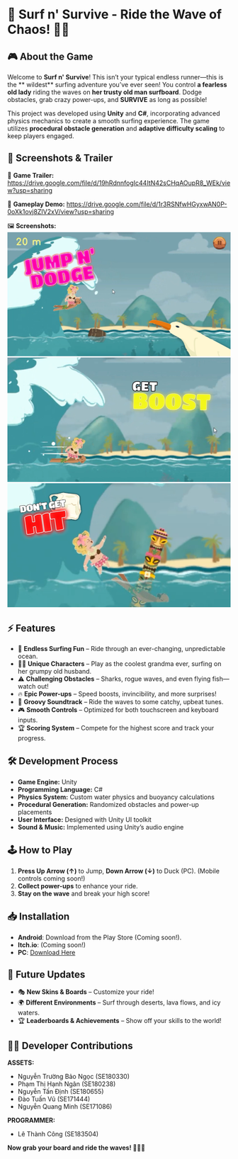 # 🌊 Surf n' Survive - Ride the Wave of Chaos! 🏄‍♀️

## 🎮 About the Game
Welcome to **Surf n' Survive**! This isn’t your typical endless runner—this is the **
wildest** surfing adventure you’ve ever seen! You control **a fearless old lady** riding the waves on **her trusty old man surfboard**. Dodge obstacles, grab crazy power-ups, and **SURVIVE** as long as possible!

This project was developed using **Unity** and **C#**, incorporating advanced physics mechanics to create a smooth surfing experience. The game utilizes **procedural obstacle generation** and **adaptive difficulty scaling** to keep players engaged.

## 📸 Screenshots & Trailer
🎥 **Game Trailer:** 
https://drive.google.com/file/d/19hRdnnfogIc44ItN42sCHqAOupR8_WEk/view?usp=sharing

🎥 **Gameplay Demo:** 
https://drive.google.com/file/d/1r3RSNfwHGyxwAN0P-0oXk1ovj8ZIV2xV/view?usp=sharing

🖼️ **Screenshots:**  
![Screenshot 1](https://github.com/LeThanhCong1506/Surf-n-Survive/blob/develop/Medias/Screenshot%202025-03-27%20154302.png)  
![Screenshot 2](https://github.com/LeThanhCong1506/Surf-n-Survive/blob/develop/Medias/Screenshot%202025-03-27%20154341.png)  
![Screenshot 3](https://github.com/LeThanhCong1506/Surf-n-Survive/blob/develop/Medias/Screenshot%202025-03-27%20154407.png)

## ⚡ Features
- 🌊 **Endless Surfing Fun** – Ride through an ever-changing, unpredictable ocean.
- 🏄‍♂️ **Unique Characters** – Play as the coolest grandma ever, surfing on her grumpy old husband.
- ⚠️ **Challenging Obstacles** – Sharks, rogue waves, and even flying fish—watch out!
- 🔥 **Epic Power-ups** – Speed boosts, invincibility, and more surprises!
- 🎵 **Groovy Soundtrack** – Ride the waves to some catchy, upbeat tunes.
- 🎮 **Smooth Controls** – Optimized for both touchscreen and keyboard inputs.
- 🏆 **Scoring System** – Compete for the highest score and track your progress.

## 🛠️ Development Process
- **Game Engine:** Unity
- **Programming Language:** C#
- **Physics System:** Custom water physics and buoyancy calculations
- **Procedural Generation:** Randomized obstacles and power-up placements
- **User Interface:** Designed with Unity UI toolkit
- **Sound & Music:** Implemented using Unity’s audio engine

## 🕹️ How to Play
1. **Press Up Arrow (↑)** to Jump, **Down Arrow (↓)** to Duck (PC).
(Mobile controls coming soon!)
2. **Collect power-ups** to enhance your ride.
3. **Stay on the wave** and break your high score!

## 📥 Installation
- **Android**: Download from the Play Store (Coming soon!).
- **Itch.io**: (Coming soon!)
- **PC**: [Download Here](https://drive.google.com/file/d/1Nw-7rBAQGKx_Oe-yiguqa-3u3w47hxQP/view?usp=sharing)

## 🚀 Future Updates
- 🎭 **New Skins & Boards** – Customize your ride!
- 🌍 **Different Environments** – Surf through deserts, lava flows, and icy waters.
- 🏆 **Leaderboards & Achievements** – Show off your skills to the world!

## 👨‍💻 Developer Contributions
**ASSETS:**
- Nguyễn Trường Bảo Ngọc (SE180330)
- Phạm Thị Hạnh Ngân (SE180238)
- Nguyễn Tấn Định (SE180655)
- Đào Tuấn Vũ (SE171444)
- Nguyễn Quang Minh (SE171086)

**PROGRAMMER:**
- Lê Thành Công (SE183504)

**Now grab your board and ride the waves! 🌊🏄‍♀️**

